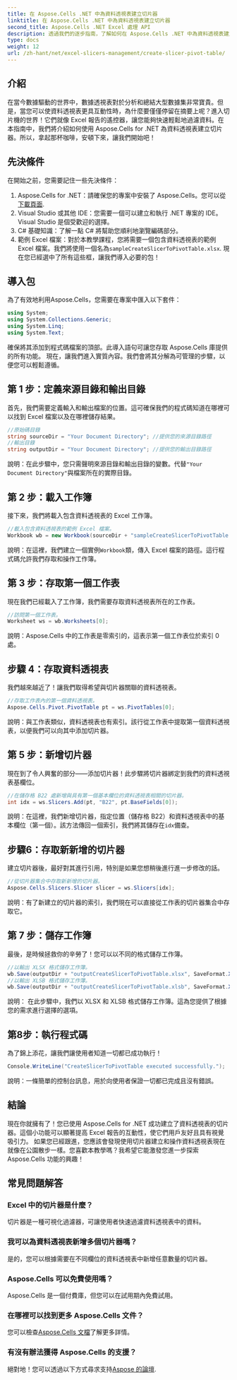 ```yaml
---
title: 在 Aspose.Cells .NET 中為資料透視表建立切片器
linktitle: 在 Aspose.Cells .NET 中為資料透視表建立切片器
second_title: Aspose.Cells .NET Excel 處理 API
description: 透過我們的逐步指南，了解如何在 Aspose.Cells .NET 中為資料透視表建立切片器。增強您的 Excel 報表。
type: docs
weight: 12
url: /zh-hant/net/excel-slicers-management/create-slicer-pivot-table/
---
```

## 介紹
在當今數據驅動的世界中，數據透視表對於分析和總結大型數據集非常寶貴。但是，當您可以使資料透視表更具互動性時，為什麼要僅僅停留在摘要上呢？進入切片機的世界！它們就像 Excel 報告的遙控器，讓您能夠快速輕鬆地過濾資料。在本指南中，我們將介紹如何使用 Aspose.Cells for .NET 為資料透視表建立切片器。所以，拿起那杯咖啡，安頓下來，讓我們開始吧！
## 先決條件
在開始之前，您需要記住一些先決條件：
1.  Aspose.Cells for .NET：請確保您的專案中安裝了 Aspose.Cells。您可以從[下載頁面](https://releases.aspose.com/cells/net/).
2. Visual Studio 或其他 IDE：您需要一個可以建立和執行 .NET 專案的 IDE。 Visual Studio 是個受歡迎的選擇。
3. C# 基礎知識：了解一點 C# 將幫助您順利地瀏覽編碼部分。
4. 範例 Excel 檔案：對於本教學課程，您將需要一個包含資料透視表的範例 Excel 檔案。我們將使用一個名為`sampleCreateSlicerToPivotTable.xlsx`.
現在您已經選中了所有這些框，讓我們導入必要的包！
## 導入包
為了有效地利用Aspose.Cells，您需要在專案中匯入以下套件：
```csharp
using System;
using System.Collections.Generic;
using System.Linq;
using System.Text;
```
確保將其添加到程式碼檔案的頂部。此導入語句可讓您存取 Aspose.Cells 庫提供的所有功能。
現在，讓我們進入實質內容。我們會將其分解為可管理的步驟，以便您可以輕鬆遵循。 
## 第 1 步：定義來源目錄和輸出目錄
首先，我們需要定義輸入和輸出檔案的位置。這可確保我們的程式碼知道在哪裡可以找到 Excel 檔案以及在哪裡儲存結果。
```csharp
//原始碼目錄
string sourceDir = "Your Document Directory"; //提供您的來源目錄路徑
//輸出目錄
string outputDir = "Your Document Directory"; //提供您的輸出目錄路徑
```
說明：在此步驟中，您只需聲明來源目錄和輸出目錄的變數。代替`"Your Document Directory"`與檔案所在的實際目錄。
## 第 2 步：載入工作簿
接下來，我們將載入包含資料透視表的 Excel 工作簿。 
```csharp
//載入包含資料透視表的範例 Excel 檔案。
Workbook wb = new Workbook(sourceDir + "sampleCreateSlicerToPivotTable.xlsx");
```
說明：在這裡，我們建立一個實例`Workbook`類，傳入 Excel 檔案的路徑。這行程式碼允許我們存取和操作工作簿。
## 第 3 步：存取第一個工作表
現在我們已經載入了工作簿，我們需要存取資料透視表所在的工作表。
```csharp
//訪問第一個工作表。
Worksheet ws = wb.Worksheets[0];
```
說明：Aspose.Cells 中的工作表是零索引的，這表示第一個工作表位於索引 0 處。
## 步驟 4：存取資料透視表
我們越來越近了！讓我們取得希望與切片器關聯的資料透視表。
```csharp
//存取工作表內的第一個資料透視表。
Aspose.Cells.Pivot.PivotTable pt = ws.PivotTables[0];
```
說明：與工作表類似，資料透視表也有索引。該行從工作表中提取第一個資料透視表，以便我們可以向其中添加切片器。
## 第 5 步：新增切片器
現在到了令人興奮的部分——添加切片器！此步驟將切片器綁定到我們的資料透視表基欄位。
```csharp
//在儲存格 B22 處新增與具有第一個基本欄位的資料透視表相關的切片器。
int idx = ws.Slicers.Add(pt, "B22", pt.BaseFields[0]);
```
說明：在這裡，我們新增切片器，指定位置（儲存格 B22）和資料透視表中的基本欄位（第一個）。該方法傳回一個索引，我們將其儲存在`idx`備查。
## 步驟6：存取新新增的切片器
建立切片器後，最好對其進行引用，特別是如果您想稍後進行進一步修改的話。
```csharp
//從切片器集合中存取新新增的切片器。
Aspose.Cells.Slicers.Slicer slicer = ws.Slicers[idx];
```
說明：有了新建立的切片器的索引，我們現在可以直接從工作表的切片器集合中存取它。
## 第 7 步：儲存工作簿
最後，是時候拯救你的辛勞了！您可以以不同的格式儲存工作簿。
```csharp
//以輸出 XLSX 格式儲存工作簿。
wb.Save(outputDir + "outputCreateSlicerToPivotTable.xlsx", SaveFormat.Xlsx);
//以輸出 XLSB 格式儲存工作簿。
wb.Save(outputDir + "outputCreateSlicerToPivotTable.xlsb", SaveFormat.Xlsb);
```
說明： 在此步驟中，我們以 XLSX 和 XLSB 格式儲存工作簿。這為您提供了根據您的需求進行選擇的選項。
## 第8步：執行程式碼
為了錦上添花，讓我們讓使用者知道一切都已成功執行！
```csharp
Console.WriteLine("CreateSlicerToPivotTable executed successfully.");
```
說明：一條簡單的控制台訊息，用於向使用者保證一切都已完成且沒有錯誤。
## 結論
現在你就擁有了！您已使用 Aspose.Cells for .NET 成功建立了資料透視表的切片器。這個小功能可以顯著提高 Excel 報告的互動性，使它們用戶友好且具有視覺吸引力。
如果您已經跟進，您應該會發現使用切片器建立和操作資料透視表現在就像在公園散步一樣。您喜歡本教學嗎？我希望它能激發您進一步探索 Aspose.Cells 功能的興趣！
## 常見問題解答
### Excel 中的切片器是什麼？
切片器是一種可視化過濾器，可讓使用者快速過濾資料透視表中的資料。
### 我可以為資料透視表新增多個切片器嗎？
是的，您可以根據需要在不同欄位的資料透視表中新增任意數量的切片器。
### Aspose.Cells 可以免費使用嗎？
Aspose.Cells 是一個付費庫，但您可以在試用期內免費試用。
### 在哪裡可以找到更多 Aspose.Cells 文件？
您可以檢查[Aspose.Cells 文檔](https://reference.aspose.com/cells/net/)了解更多詳情。
### 有沒有辦法獲得 Aspose.Cells 的支援？
絕對地！您可以透過以下方式尋求支持[Aspose 的論壇](https://forum.aspose.com/c/cells/9).